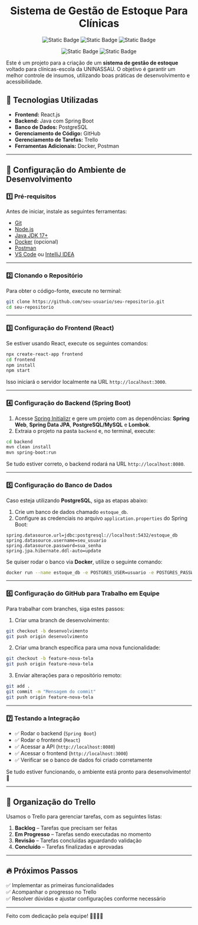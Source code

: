 <h1 align="center"> Sistema de Gestão de Estoque Para Clínicas </h1>

<p align="center">
<img alt="Static Badge" src="https://img.shields.io/badge/Status-Em_Desenvolvimento-green?style=for-the-badge">
<img alt="Static Badge" src="https://img.shields.io/badge/Language-Java_Script-orange?style=for-the-badge">
<img alt="Static Badge" src="https://img.shields.io/badge/Language-Java-orange?style=for-the-badge">
</p>
<p align="center">
<img alt="Static Badge" src="https://img.shields.io/badge/Language-HTML-orange?style=for-the-badge">
<img alt="Static Badge" src="https://img.shields.io/badge/Language-CSS-orange?style=for-the-badge">
<p>

Este é um projeto para a criação de um **sistema de gestão de estoque** voltado para clínicas-escola da UNINASSAU. O objetivo é garantir um melhor controle de insumos, utilizando boas práticas de desenvolvimento e acessibilidade.

## 📌 Tecnologias Utilizadas

- **Frontend:** React.js  
- **Backend:** Java com Spring Boot  
- **Banco de Dados:** PostgreSQL  
- **Gerenciamento de Código:** GitHub  
- **Gerenciamento de Tarefas:** Trello  
- **Ferramentas Adicionais:** Docker, Postman  

---

## 🚀 Configuração do Ambiente de Desenvolvimento

### 1️⃣ Pré-requisitos
Antes de iniciar, instale as seguintes ferramentas:

- [Git](https://git-scm.com/)
- [Node.js](https://nodejs.org/)
- [Java JDK 17+](https://www.oracle.com/java/technologies/javase/jdk17-archive-downloads.html)
- [Docker](https://www.docker.com/) (opcional)
- [Postman](https://www.postman.com/)
- [VS Code](https://code.visualstudio.com/) ou [IntelliJ IDEA](https://www.jetbrains.com/idea/)

---

### 2️⃣ Clonando o Repositório
Para obter o código-fonte, execute no terminal:

```sh
git clone https://github.com/seu-usuario/seu-repositorio.git
cd seu-repositorio
```

---

### 3️⃣ Configuração do Frontend (React)
Se estiver usando React, execute os seguintes comandos:

```sh
npx create-react-app frontend
cd frontend
npm install
npm start
```

Isso iniciará o servidor localmente na URL `http://localhost:3000`.

---

### 4️⃣ Configuração do Backend (Spring Boot)
1. Acesse [Spring Initializr](https://start.spring.io/) e gere um projeto com as dependências: **Spring Web**, **Spring Data JPA**, **PostgreSQL/MySQL** e **Lombok**.  
2. Extraia o projeto na pasta `backend` e, no terminal, execute:

```sh
cd backend
mvn clean install
mvn spring-boot:run
```

Se tudo estiver correto, o backend rodará na URL `http://localhost:8080`.

---

### 5️⃣ Configuração do Banco de Dados
Caso esteja utilizando **PostgreSQL**, siga as etapas abaixo:

1. Crie um banco de dados chamado `estoque_db`.
2. Configure as credenciais no arquivo `application.properties` do Spring Boot:

```properties
spring.datasource.url=jdbc:postgresql://localhost:5432/estoque_db
spring.datasource.username=seu_usuario
spring.datasource.password=sua_senha
spring.jpa.hibernate.ddl-auto=update
```

Se quiser rodar o banco via **Docker**, utilize o seguinte comando:

```sh
docker run --name estoque_db -e POSTGRES_USER=usuario -e POSTGRES_PASSWORD=senha -p 5432:5432 -d postgres
```

---

### 6️⃣ Configuração do GitHub para Trabalho em Equipe
Para trabalhar com branches, siga estes passos:

1. Criar uma branch de desenvolvimento:
```sh
git checkout -b desenvolvimento
git push origin desenvolvimento
```

2. Criar uma branch específica para uma nova funcionalidade:
```sh
git checkout -b feature-nova-tela
git push origin feature-nova-tela
```

3. Enviar alterações para o repositório remoto:
```sh
git add .
git commit -m "Mensagem do commit"
git push origin feature-nova-tela
```

---

### 7️⃣ Testando a Integração
- ✅ Rodar o backend (`Spring Boot`)
- ✅ Rodar o frontend (`React`)
- ✅ Acessar a API (`http://localhost:8080`)
- ✅ Acessar o frontend (`http://localhost:3000`)
- ✅ Verificar se o banco de dados foi criado corretamente

Se tudo estiver funcionando, o ambiente está pronto para desenvolvimento! 🚀

---

## 📌 Organização do Trello
Usamos o Trello para gerenciar tarefas, com as seguintes listas:

1. **Backlog** – Tarefas que precisam ser feitas  
2. **Em Progresso** – Tarefas sendo executadas no momento  
3. **Revisão** – Tarefas concluídas aguardando validação  
4. **Concluído** – Tarefas finalizadas e aprovadas  

---

## 🔥 Próximos Passos
✅ Implementar as primeiras funcionalidades  
✅ Acompanhar o progresso no Trello  
✅ Resolver dúvidas e ajustar configurações conforme necessário  

---

Feito com dedicação pela equipe! 👨‍💻👩‍💻  

